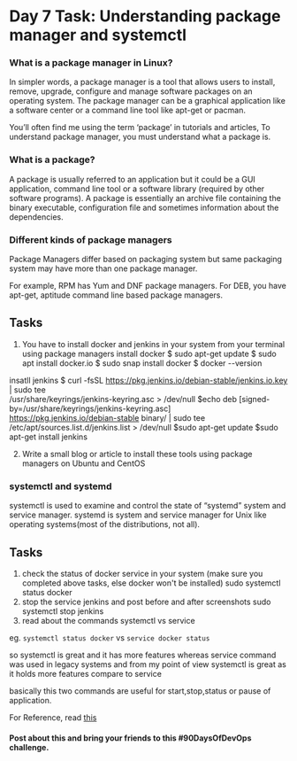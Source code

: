 # Day 7 Task: Understanding package manager and systemctl

### What is a package manager in Linux?
 
 In simpler words, a package manager is a tool that allows users to install, remove, upgrade, configure and manage software packages on an operating system. The package manager can be a graphical application like a software center or a command line tool like apt-get or pacman.

 You’ll often find me using the term ‘package’ in tutorials and articles, To understand package manager, you must understand what a package is.

### What is a package?
 
 A package is usually referred to an application but it could be a GUI application, command line tool or a software library (required by other software programs). A package is essentially an archive file containing the binary executable, configuration file and sometimes information about the dependencies.

### Different kinds of package managers
 Package Managers differ based on packaging system but same packaging system may have more than one package manager.

 For example, RPM has Yum and DNF package managers. For DEB, you have apt-get, aptitude command line based package managers.


## Tasks

 1) You have to install docker and jenkins in your system from your terminal using package managers
install docker
$ sudo apt-get update
$ sudo apt install docker.io
$ sudo snap install docker
$ docker --version

insatll jenkins
$ curl -fsSL https://pkg.jenkins.io/debian-stable/jenkins.io.key | sudo tee \
  /usr/share/keyrings/jenkins-keyring.asc > /dev/null
$echo deb [signed-by=/usr/share/keyrings/jenkins-keyring.asc] \
  https://pkg.jenkins.io/debian-stable binary/ | sudo tee \
  /etc/apt/sources.list.d/jenkins.list > /dev/null
$sudo apt-get update
$sudo apt-get install jenkins

 2) Write a small blog or article to install these tools using package managers on Ubuntu and CentOS


### systemctl and systemd

 systemctl is used to examine and control the state of “systemd” system and service manager. systemd is system and service manager for Unix like operating systems(most of the distributions, not all).


## Tasks

 1) check the status of docker service in your system (make sure you completed above tasks, else docker won't be installed)
sudo systemctl status docker
 2) stop the service jenkins and post before and after screenshots
sudo systemctl stop jenkins
 3) read about the commands systemctl vs service

 eg. `systemctl status docker` vs `service docker status`

 so systemctl is great and it has more features whereas service command was used in legacy systems and from my point of view systemctl is great as it holds more features compare to service

 basically this two commands are useful for start,stop,status or pause of application.

For Reference, read [this](https://www.howtogeek.com/devops/how-to-check-if-the-docker-daemon-or-a-container-is-running/#:~:text=Checking%20With%20Systemctl&text=Check%20what%27s%20displayed%20under%20%E2%80%9CActive,running%20sudo%20systemctl%20start%20docker%20.)


#### Post about this and bring your friends to this #90DaysOfDevOps challenge.

